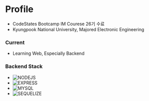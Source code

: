 # Profile
- CodeStates Bootcamp IM Courese 26기 수료
- Kyungpook National University, Majored Electronic Engineering





### Current
- Learning Web, Especially Backend





### Backend Stack
- ![NODEJS](https://img.shields.io/badge/BACK-NODEJS-brightgreen)
- ![EXPRESS](https://img.shields.io/badge/BACK-EXPRESS-lightgrey)
- ![MYSQL](https://img.shields.io/badge/BACK-MYSQL-blue)
- ![SEQUELIZE](https://img.shields.io/badge/BACK-SEQUELIZE-red)
